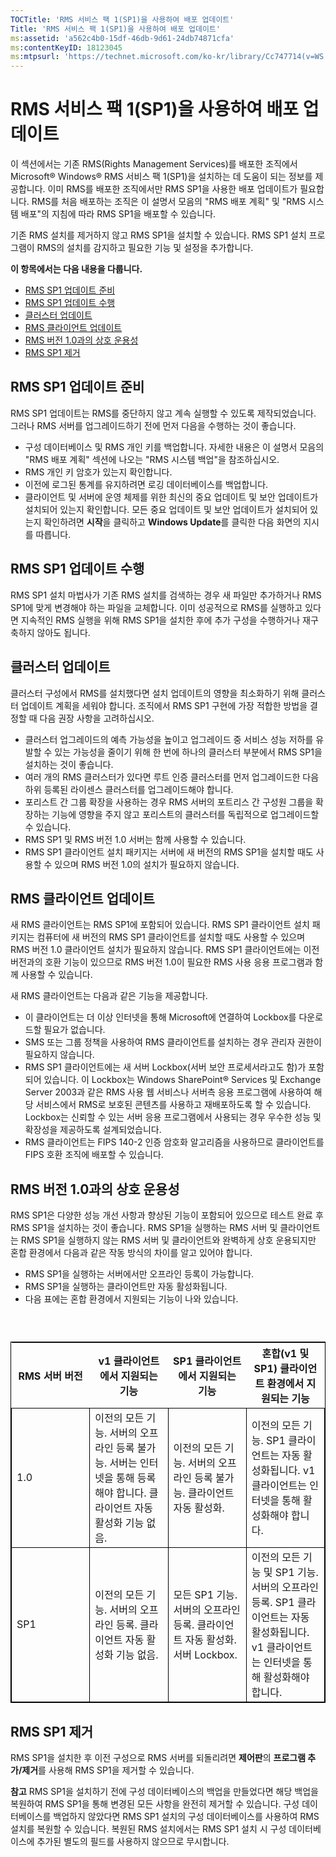 ```yaml
---
TOCTitle: 'RMS 서비스 팩 1(SP1)을 사용하여 배포 업데이트'
Title: 'RMS 서비스 팩 1(SP1)을 사용하여 배포 업데이트'
ms:assetid: 'a562c4b0-15df-46db-9d61-24db74871cfa'
ms:contentKeyID: 18123045
ms:mtpsurl: 'https://technet.microsoft.com/ko-kr/library/Cc747714(v=WS.10)'
---
```


RMS 서비스 팩 1(SP1)을 사용하여 배포 업데이트
=============================================

이 섹션에서는 기존 RMS(Rights Management Services)를 배포한 조직에서 Microsoft® Windows® RMS 서비스 팩 1(SP1)을 설치하는 데 도움이 되는 정보를 제공합니다. 이미 RMS를 배포한 조직에서만 RMS SP1을 사용한 배포 업데이트가 필요합니다. RMS를 처음 배포하는 조직은 이 설명서 모음의 "RMS 배포 계획" 및 "RMS 시스템 배포"의 지침에 따라 RMS SP1을 배포할 수 있습니다.

기존 RMS 설치를 제거하지 않고 RMS SP1을 설치할 수 있습니다. RMS SP1 설치 프로그램이 RMS의 설치를 감지하고 필요한 기능 및 설정을 추가합니다.

**이 항목에서는 다음 내용을 다룹니다.**

-   [RMS SP1 업데이트 준비](#bkmk_1)
-   [RMS SP1 업데이트 수행](#bkmk_2)
-   [클러스터 업데이트](#bkmk_3)
-   [RMS 클라이언트 업데이트](#bkmk_4)
-   [RMS 버전 1.0과의 상호 운용성](#bkmk_5)
-   [RMS SP1 제거](#bkmk_6)

<span id="BKMK_1"></span>
RMS SP1 업데이트 준비
---------------------

RMS SP1 업데이트는 RMS를 중단하지 않고 계속 실행할 수 있도록 제작되었습니다. 그러나 RMS 서버를 업그레이드하기 전에 먼저 다음을 수행하는 것이 좋습니다.

-   구성 데이터베이스 및 RMS 개인 키를 백업합니다. 자세한 내용은 이 설명서 모음의 "RMS 배포 계획" 섹션에 나오는 "RMS 시스템 백업"을 참조하십시오.
-   RMS 개인 키 암호가 있는지 확인합니다.
-   이전에 로그된 통계를 유지하려면 로깅 데이터베이스를 백업합니다.
-   클라이언트 및 서버에 운영 체제를 위한 최신의 중요 업데이트 및 보안 업데이트가 설치되어 있는지 확인합니다. 모든 중요 업데이트 및 보안 업데이트가 설치되어 있는지 확인하려면 **시작**을 클릭하고 **Windows Update**를 클릭한 다음 화면의 지시를 따릅니다.

<span id="BKMK_2"></span>
RMS SP1 업데이트 수행
---------------------

RMS SP1 설치 마법사가 기존 RMS 설치를 검색하는 경우 새 파일만 추가하거나 RMS SP1에 맞게 변경해야 하는 파일을 교체합니다. 이미 성공적으로 RMS를 실행하고 있다면 지속적인 RMS 실행을 위해 RMS SP1을 설치한 후에 추가 구성을 수행하거나 재구축하지 않아도 됩니다.

<span id="BKMK_3"></span>
클러스터 업데이트
-----------------

클러스터 구성에서 RMS를 설치했다면 설치 업데이트의 영향을 최소화하기 위해 클러스터 업데이트 계획을 세워야 합니다. 조직에서 RMS SP1 구현에 가장 적합한 방법을 결정할 때 다음 권장 사항을 고려하십시오.

-   클러스터 업그레이드의 예측 가능성을 높이고 업그레이드 중 서비스 성능 저하를 유발할 수 있는 가능성을 줄이기 위해 한 번에 하나의 클러스터 부분에서 RMS SP1을 설치하는 것이 좋습니다.
-   여러 개의 RMS 클러스터가 있다면 루트 인증 클러스터를 먼저 업그레이드한 다음 하위 등록된 라이센스 클러스터를 업그레이드해야 합니다.
-   포리스트 간 그룹 확장을 사용하는 경우 RMS 서버의 포트리스 간 구성원 그룹을 확장하는 기능에 영향을 주지 않고 포리스트의 클러스터를 독립적으로 업그레이드할 수 있습니다.
-   RMS SP1 및 RMS 버전 1.0 서버는 함께 사용할 수 있습니다.
-   RMS SP1 클라이언트 설치 패키지는 서버에 새 버전의 RMS SP1을 설치할 때도 사용할 수 있으며 RMS 버전 1.0의 설치가 필요하지 않습니다.

<span id="BKMK_4"></span>
RMS 클라이언트 업데이트
-----------------------

새 RMS 클라이언트는 RMS SP1에 포함되어 있습니다. RMS SP1 클라이언트 설치 패키지는 컴퓨터에 새 버전의 RMS SP1 클라이언트를 설치할 때도 사용할 수 있으며 RMS 버전 1.0 클라이언트 설치가 필요하지 않습니다. RMS SP1 클라이언트에는 이전 버전과의 호환 기능이 있으므로 RMS 버전 1.0이 필요한 RMS 사용 응용 프로그램과 함께 사용할 수 있습니다.

새 RMS 클라이언트는 다음과 같은 기능을 제공합니다.

-   이 클라이언트는 더 이상 인터넷을 통해 Microsoft에 연결하여 Lockbox를 다운로드할 필요가 없습니다.
-   SMS 또는 그룹 정책을 사용하여 RMS 클라이언트를 설치하는 경우 관리자 권한이 필요하지 않습니다.
-   RMS SP1 클라이언트에는 새 서버 Lockbox(서버 보안 프로세서라고도 함)가 포함되어 있습니다. 이 Lockbox는 Windows SharePoint® Services 및 Exchange Server 2003과 같은 RMS 사용 웹 서비스나 서버측 응용 프로그램에 사용하여 해당 서비스에서 RMS로 보호된 콘텐츠를 사용하고 재배포하도록 할 수 있습니다. Lockbox는 신뢰할 수 있는 서버 응용 프로그램에서 사용되는 경우 우수한 성능 및 확장성을 제공하도록 설계되었습니다.
-   RMS 클라이언트는 FIPS 140-2 인증 암호화 알고리즘을 사용하므로 클라이언트를 FIPS 호환 조직에 배포할 수 있습니다.

<span id="BKMK_5"></span>
RMS 버전 1.0과의 상호 운용성
----------------------------

RMS SP1은 다양한 성능 개선 사항과 향상된 기능이 포함되어 있으므로 테스트 완료 후 RMS SP1을 설치하는 것이 좋습니다. RMS SP1을 실행하는 RMS 서버 및 클라이언트는 RMS SP1을 실행하지 않는 RMS 서버 및 클라이언트와 완벽하게 상호 운용되지만 혼합 환경에서 다음과 같은 작동 방식의 차이를 알고 있어야 합니다.

-   RMS SP1을 실행하는 서버에서만 오프라인 등록이 가능합니다.
-   RMS SP1을 실행하는 클라이언트만 자동 활성화됩니다.
-   다음 표에는 혼합 환경에서 지원되는 기능이 나와 있습니다.

###  

 
<table style="border:1px solid black;">
<colgroup>
<col width="25%" />
<col width="25%" />
<col width="25%" />
<col width="25%" />
</colgroup>
<thead>
<tr class="header">
<th>RMS 서버 버전</th>
<th>v1 클라이언트에서 지원되는 기능</th>
<th>SP1 클라이언트에서 지원되는 기능</th>
<th>혼합(v1 및 SP1) 클라이언트 환경에서 지원되는 기능</th>
</tr>
</thead>
<tbody>
<tr class="odd">
<td style="border:1px solid black;">1.0</td>
<td style="border:1px solid black;">이전의 모든 기능.
서버의 오프라인 등록 불가능. 서버는 인터넷을 통해 등록해야 합니다.
클라이언트 자동 활성화 기능 없음.</td>
<td style="border:1px solid black;">이전의 모든 기능.
서버의 오프라인 등록 불가능.
클라이언트 자동 활성화.</td>
<td style="border:1px solid black;">이전의 모든 기능.
SP1 클라이언트는 자동 활성화됩니다.
v1 클라이언트는 인터넷을 통해 활성화해야 합니다.</td>
</tr>
<tr class="even">
<td style="border:1px solid black;">SP1</td>
<td style="border:1px solid black;">이전의 모든 기능.
서버의 오프라인 등록.
클라이언트 자동 활성화 기능 없음.</td>
<td style="border:1px solid black;">모든 SP1 기능.
서버의 오프라인 등록.
클라이언트 자동 활성화.
서버 Lockbox.</td>
<td style="border:1px solid black;">이전의 모든 기능 및 SP1 기능.
서버의 오프라인 등록.
SP1 클라이언트는 자동 활성화됩니다.
v1 클라이언트는 인터넷을 통해 활성화해야 합니다.</td>
</tr>
</tbody>
</table>
 

<span id="BKMK_6"></span>
RMS SP1 제거
------------

RMS SP1을 설치한 후 이전 구성으로 RMS 서버를 되돌리려면 **제어판**의 **프로그램 추가/제거**를 사용해 RMS SP1을 제거할 수 있습니다.

**참고** RMS SP1을 설치하기 전에 구성 데이터베이스의 백업을 만들었다면 해당 백업을 복원하여 RMS SP1을 통해 변경된 모든 사항을 완전히 제거할 수 있습니다. 구성 데이터베이스를 백업하지 않았다면 RMS SP1 설치의 구성 데이터베이스를 사용하여 RMS 설치를 복원할 수 있습니다. 복원된 RMS 설치에서는 RMS SP1 설치 시 구성 데이터베이스에 추가된 별도의 필드를 사용하지 않으므로 무시합니다.
